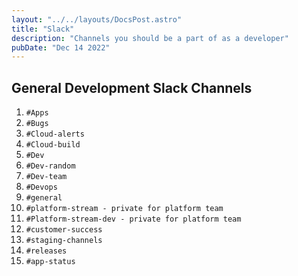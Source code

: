 ```yaml
---
layout: "../../layouts/DocsPost.astro"
title: "Slack"
description: "Channels you should be a part of as a developer"
pubDate: "Dec 14 2022"
---
```

 
<style>
  .toc { display: none !important }
</style>

## General Development Slack Channels
 
1. `#Apps`
1. `#Bugs`
1. `#Cloud-alerts`
1. `#Cloud-build`
1. `#Dev`
1. `#Dev-random`
1. `#Dev-team`
1. `#Devops`
1. `#general`
1. `#platform-stream - private for platform team`
1. `#Platform-stream-dev - private for platform team`
1. `#customer-success`
1. `#staging-channels`
1. `#releases`
1. `#app-status`
 